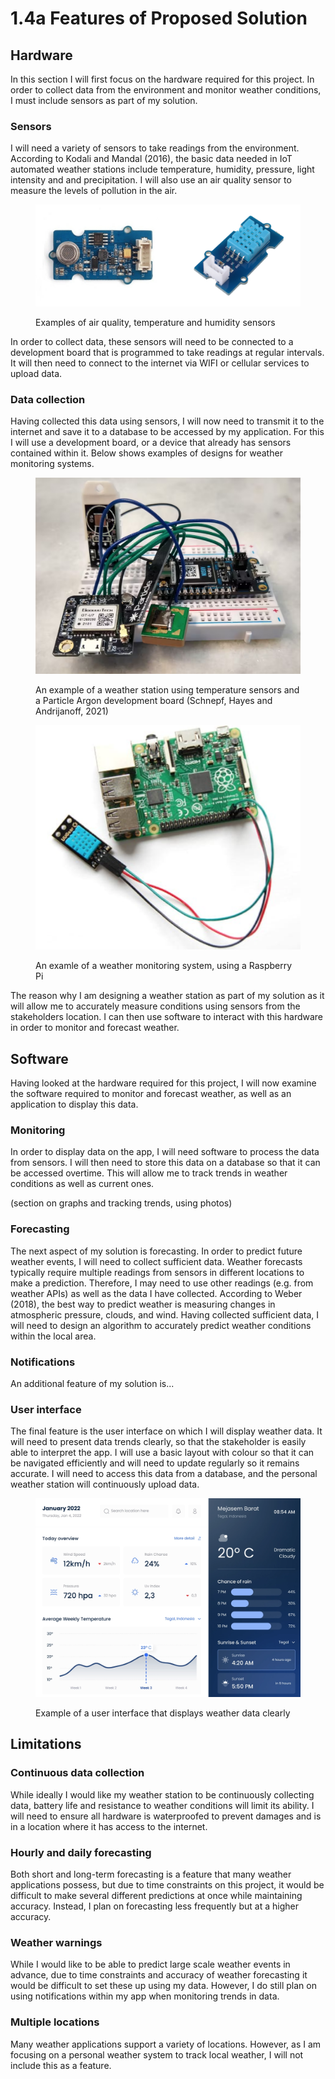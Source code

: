 # 1.4a Features of Proposed Solution

## Hardware

In this section I will first focus on the hardware required for this project. In order to collect data from the environment and monitor weather conditions, I must include sensors as part of my solution.

### Sensors

I will need a variety of sensors to take readings from the environment. According to Kodali and Mandal (2016), the basic data needed in IoT automated weather stations include temperature, humidity, pressure, light intensity and and precipitation. I will also use an air quality sensor to measure the levels of pollution in the air.

<figure><img src="../.gitbook/assets/Screenshot 2023-04-18 at 10.19.54.png" alt=""><figcaption><p>Examples of air quality, temperature and humidity sensors</p></figcaption></figure>

In order to collect data, these sensors will need to be connected to a development board that is programmed to take readings at regular intervals. It will then need to connect to the internet via WIFI or cellular services to upload data.

### Data collection

Having collected this data using sensors, I will now need to transmit it to the internet and save it to a database to be accessed by my application. For this I will use a development board, or a device that already has sensors contained within it. Below shows examples of designs for weather monitoring systems.

<figure><img src="../.gitbook/assets/Screenshot 2023-04-18 at 10.33.11.png" alt=""><figcaption><p>An example of a weather station using temperature sensors and a Particle Argon development board (Schnepf, Hayes and Andrijanoff, 2021)</p></figcaption></figure>

<figure><img src="../.gitbook/assets/Screenshot 2023-04-18 at 10.35.42.png" alt=""><figcaption><p>An examle of a weather monitoring system, using a Raspberry Pi</p></figcaption></figure>

The reason why I am designing a weather station as part of my solution as it will allow me to accurately measure conditions using sensors from the stakeholders location. I can then use software to interact with this hardware in order to monitor and forecast weather.

## Software

Having looked at the hardware required for this project, I will now examine the software required to monitor and forecast weather, as well as an application to display this data.

### Monitoring

In order to display data on the app, I will need software to process the data from sensors. I will then need to store this data on a database so that it can be accessed overtime. This will allow me to track trends in weather conditions as well as current ones.

(section on graphs and tracking trends, using photos)

### Forecasting

The next aspect of my solution is forecasting. In order to predict future weather events, I will need to collect sufficient data. Weather forecasts typically require multiple readings from sensors in different locations to make a prediction. Therefore, I may need to use other readings (e.g. from weather APIs) as well as the data I have collected. According to Weber (2018), the best way to predict weather is measuring changes in atmospheric pressure, clouds, and wind. Having collected sufficient data, I will need to design an algorithm to accurately predict weather conditions within the local area.

### Notifications

An additional feature of my solution is...

### User interface

The final feature is the user interface on which I will display weather data. It will need to present data trends clearly, so that the stakeholder is easily able to interpret the app. I will use a basic layout with colour so that it can be navigated efficiently and will need to update regularly so it remains accurate. I will need to access this data from a database, and the personal weather station will continuously upload data.&#x20;

<figure><img src="../.gitbook/assets/Screenshot 2023-04-19 at 10.55.40.png" alt=""><figcaption><p>Example of a user interface that displays weather data clearly</p></figcaption></figure>

## Limitations

### Continuous data collection

While ideally I would like my weather station to be continuously collecting data, battery life and resistance to weather conditions will limit its ability. I will need to ensure all hardware is waterproofed to prevent damages and is in a location where it has access to the internet.

### Hourly and daily forecasting

Both short and long-term forecasting is a feature that many weather applications possess, but due to time constraints on this project, it would be difficult to make several different predictions at once while maintaining accuracy. Instead, I plan on forecasting less frequently but at a higher accuracy.

### Weather warnings

While I would like to be able to predict large scale weather events in advance, due to time constraints and accuracy of weather forecasting it would be difficult to set these up using my data. However, I do still plan on using notifications within my app when monitoring trends in data.

### Multiple locations

Many weather applications support a variety of locations. However, as I am focusing on a personal weather system to track local weather, I will not include this as a feature.

